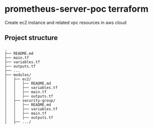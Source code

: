 # prometheus-server-poc terraform
Create ec2 instance and related vpc resources in aws cloud

## Project structure

```
.
├── README.md
├── main.tf
├── variables.tf
├── outputs.tf
├── ...
├── modules/
│   ├── ec2/
│   │   ├── README.md
│   │   ├── variables.tf
│   │   ├── main.tf
│   │   ├── outputs.tf
│   ├── security-group/
│   │   ├── README.md
│   │   ├── variables.tf
│   │   ├── main.tf
│   │   ├── outputs.tf
│   ├── .../
```